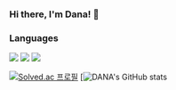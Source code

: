 ### Hi there, I'm Dana! 👋
### Languages
<div>
<img src="https://img.shields.io/badge/JavaScript-F7DF1E?style=flat-square&logo=JavaScript&logoColor=white"/>
<img src="https://img.shields.io/badge/Java-007396?style=flat-square&logo=java&logoColor=white"/>
<img src="https://img.shields.io/badge/Spring-6DB33F?style=flat-square&logo=Spring&logoColor=white"/>
</div>

[![Solved.ac 프로필](http://mazassumnida.wtf/api/v2/generate_badge?boj=2023dana)](https://solved.ac/2023dana)
[![DANA's GitHub stats](https://github-readme-stats.vercel.app/api/top-langs/?username={username}&layout=compact)
